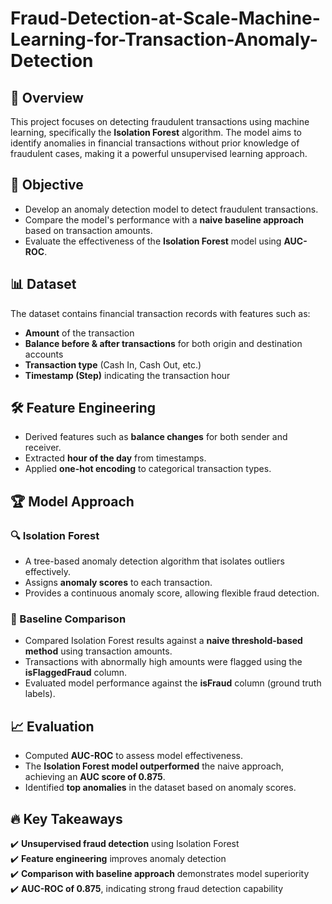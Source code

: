 # Fraud-Detection-at-Scale-Machine-Learning-for-Transaction-Anomaly-Detection



## 📌 Overview
This project focuses on detecting fraudulent transactions using machine learning, specifically the **Isolation Forest** algorithm. The model aims to identify anomalies in financial transactions without prior knowledge of fraudulent cases, making it a powerful unsupervised learning approach.

## 🚀 Objective
- Develop an anomaly detection model to detect fraudulent transactions.
- Compare the model's performance with a **naive baseline approach** based on transaction amounts.
- Evaluate the effectiveness of the **Isolation Forest** model using **AUC-ROC**.
  
## 📊 Dataset
The dataset contains financial transaction records with features such as:
- **Amount** of the transaction
- **Balance before & after transactions** for both origin and destination accounts
- **Transaction type** (Cash In, Cash Out, etc.)
- **Timestamp (Step)** indicating the transaction hour

## 🛠️ Feature Engineering
- Derived features such as **balance changes** for both sender and receiver.
- Extracted **hour of the day** from timestamps.
- Applied **one-hot encoding** to categorical transaction types.

## 🏆 Model Approach
### 🔍 Isolation Forest
- A tree-based anomaly detection algorithm that isolates outliers effectively.
- Assigns **anomaly scores** to each transaction.
- Provides a continuous anomaly score, allowing flexible fraud detection.

### 📌 Baseline Comparison
- Compared Isolation Forest results against a **naive threshold-based method** using transaction amounts.
- Transactions with abnormally high amounts were flagged using the **isFlaggedFraud** column.
- Evaluated model performance against the **isFraud** column (ground truth labels).

## 📈 Evaluation
- Computed **AUC-ROC** to assess model effectiveness.
- The **Isolation Forest model outperformed** the naive approach, achieving an **AUC score of 0.875**.
- Identified **top anomalies** in the dataset based on anomaly scores.

## 🔥 Key Takeaways
✔️ **Unsupervised fraud detection** using Isolation Forest  
✔️ **Feature engineering** improves anomaly detection  
✔️ **Comparison with baseline approach** demonstrates model superiority  
✔️ **AUC-ROC of 0.875**, indicating strong fraud detection capability  

